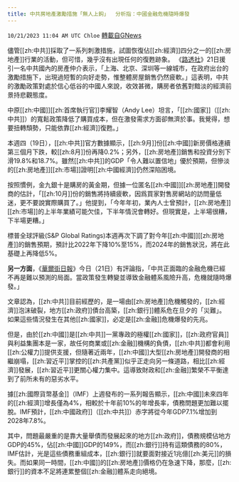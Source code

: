```yaml
---
title: 中共房地產激勵措施「無人上鉤」  分析指：中國金融危機隨時爆發
---
```

`10/21/2023 11:04 AM UTC Chloe` [轉載自GNews](https://gnews.org/articles/1862971)



  
儘管[[zh:中共]]採取了一系列刺激措施，試圖恢復佔[[zh:經濟]]四分之一的[[zh:房地產]]行業的活動，但可惜，幾乎沒有出現任何的復甦跡象。
《[路透社](https://finance.yahoo.com/news/china-property-market-shows-little-050935563.html?fr=sycsrp_catchall)》21日援引一名中共國內的房產仲介表示，「上海、北京、深圳等一線城市，在政府出台的激勵措施下，出現過短暫的向好走勢，惟整體房屋銷售仍然疲軟。」這表明，中共的激勵政策對處於信心低谷的中國人來說，收效甚微，購房者依舊對黯淡的經濟前景持悲觀態度。

  

中原[[zh:中國]][[zh:首席執行官]]李耀智（Andy Lee）坦言，「[[zh:國家]]（[[zh:中共]]）的寬鬆政策降低了購買成本，但在激發需求方面卻無濟於事。我覺得，想要扭轉頹勢，只能依靠[[zh:經濟]]復甦。」

  

本週四（19日），[[zh:中共]]官方數據顯示，[[zh:9月]]份[[zh:中國]]新房價格連續第三個月下跌，較[[zh:8月]]份再降0.2%；另外，[[zh:房地產]]銷售和投資分別下滑19.8%和18.7%。雖然[[zh:中共]]的GDP「令人難以置信地」優於預期，但慘淡的[[zh:房地產]][[zh:市場]]證明[[zh:中國經濟]]仍然深陷困境。

  

按照慣例，金九銀十是購房的黃金期，但據一位匿名[[zh:中國]][[zh:房地產]]開發商的估計，「[[zh:10月]]份的銷售將持續疲軟，因爲買家對售房網站的訪問量低迷，更不要說實際購買了。」他提到，「今年年初，業內人士曾預計，[[zh:房地產]][[zh:市場]]的上半年業績可能欠佳，下半年情況會轉好。但現實是，上半場很糟，下半場更糟。」

  

標普全球評級(S&P Global Ratings)本週再次下調了對今年[[zh:中國]][[zh:房地產]]的銷售預期，預計比2022年下降10%至15%，而2024年的銷售狀況，將在此基礎上再降低5%。

  

**另一方面**，《[華爾街日報](https://www.wsj.com/world/china/chinas-economy-faces-deepening-troubles-in-years-ahead-6359b3e9)》今日（21日）有評論指，「中共正面臨的金融危機已經不再是難以預測的局面。當政策發生轉變並導致金融體系風險升高，危機就隨時爆發。」

文章認為，[[zh:中共]]目前經歷的，是一場由[[zh:房地產]]危機觸發的，[[zh:經濟]]泡沫破裂，地方[[zh:政府]]債台高築，[[zh:銀行]]體系危在旦夕的「災難」。如果這些情況發生在其他[[zh:國家]]，必定是[[zh:金融]]危機爆發的先兆。

  

但是，由於[[zh:中國]]是[[zh:中共]]一黨專政的極權[[zh:國家]]，[[zh:政府官員]]與利益集團本是一家，故任何商業或[[zh:金融]]機構的負債，[[zh:中共]]都會利用[[zh:公權力]]提供支援，但隨著近兩年，[[zh:中國]]大型[[zh:房地產]]開發商的相繼崩塌，[[zh:習近平]]掌控的[[zh:共產黨]]似乎正走向另一條道路，相比[[zh:經濟]]發展，[[zh:習近平]]更關心權力集中。這導致財政和[[zh:金融]]繁榮不平衡達到了前所未有的惡劣水平。

據[[zh:國際貨幣基金]]（IMF）上週發布的一系列報告顯示，[[zh:中國]]未來四年的[[zh:經濟]]增長僅為4%，相較於十年前10%的年增長率，債務問題更加難以擺脫。IMF預計，[[zh:中國政府]]（[[zh:中共]]）赤字將從今年GDP7.1%增加到2028年7.8%。

  

其中，問題最嚴重的是靠大量舉債而發展起來的地方[[zh:政府]]，債務規模佔地方GDP的45%，佔[[zh:中國]]GDP的149%，而[[zh:銀行]]持有這類債務的80%，IMF估計，光是這些債務重組成本，[[zh:銀行]]就要面對接近1兆億[[zh:美元]]的損失。而如果同一時間，[[zh:中國]]的[[zh:房地產]]價格仍在急速下降，那麼，[[zh:銀行]]的資本不足將連累整個[[zh:金融]]體系走向絕境。
